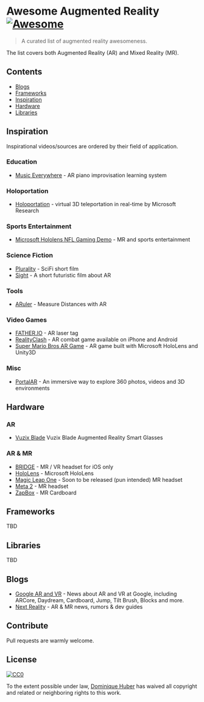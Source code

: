 # Awesome Augmented Reality [![Awesome](https://awesome.re/badge.svg)](https://awesome.re)

> A curated list of augmented reality awesomeness.

The list covers both Augmented Reality (AR) and Mixed Reality (MR).

## Contents

* [Blogs](#blogs)
* [Frameworks](#frameworks)
* [Inspiration](#inspiration)
* [Hardware](#hardware)
* [Libraries](#libraries)

## Inspiration

Inspirational videos/sources are ordered by their field of application.

### Education

* [Music Everywhere](https://www.youtube.com/watch?v=QdlJMc5ek_8) - AR piano improvisation learning system

### Holoportation

* [Holoportation](https://www.youtube.com/watch?v=7d59O6cfaM0) - virtual 3D teleportation in real-time by Microsoft Research

### Sports Entertainment

* [Microsoft Hololens NFL Gaming Demo](https://www.youtube.com/watch?v=JQ2fhg1JQig) - MR and sports entertainment

### Science Fiction

* [Plurality](https://www.youtube.com/watch?v=IzryBRPwsog) - SciFi short film
* [Sight](https://vimeo.com/46304267) - A short futuristic film about AR

### Tools

* [ARuler](https://www.youtube.com/watch?time_continue=1&v=lIJXsQwC39U) - Measure Distances with AR

### Video Games

* [FATHER.IO](https://father.io/) - AR laser tag
* [RealityClash](https://reality-clash.com/) - AR combat game available on iPhone and Android
* [Super Mario Bros AR Game](https://www.youtube.com/watch?v=QN95nNDtxjo) - AR game built with Microsoft HoloLens and Unity3D

### Misc

* [PortalAR](https://www.youtube.com/watch?time_continue=22&v=-7NutV8kHLQ) - An immersive way to explore 360 photos, videos and 3D environments

## Hardware

### AR

* [Vuzix Blade](https://www.vuzix.com/Products/Blade-Enterprise) Vuzix Blade Augmented Reality Smart Glasses

### AR & MR

* [BRIDGE](https://bridge.occipital.com) - MR / VR headset for iOS only
* [HoloLens](https://www.microsoft.com/en-us/hololens) - Microsoft HoloLens
* [Magic Leap One](https://www.magicleap.com) - Soon to be released (pun intended) MR headset
* [Meta 2](https://www.metavision.com) - MR headset
* [ZapBox](https://www.zappar.com/zapbox/) - MR Cardboard

## Frameworks

TBD

## Libraries

TBD

## Blogs

* [Google AR and VR](https://www.blog.google/products/google-vr/) - News about AR and VR at Google, including ARCore, Daydream, Cardboard, Jump, Tilt Brush, Blocks and more.
* [Next Reality](https://next.reality.news/) - AR & MR news, rumors & dev guides

## Contribute

Pull requests are warmly welcome.

## License

[![CC0](http://mirrors.creativecommons.org/presskit/buttons/88x31/svg/cc-zero.svg)](http://creativecommons.org/publicdomain/zero/1.0)

To the extent possible under law, [Dominique Huber](https://donhubi.ch) has waived all copyright and
related or neighboring rights to this work.
